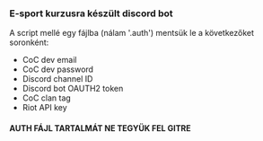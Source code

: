 ### E-sport kurzusra készült discord bot
A script mellé egy fájlba (nálam '.auth') mentsük le a következőket soronként:
* CoC dev email
* CoC dev password
* Discord channel ID
* Discord bot OAUTH2 token
* CoC clan tag
* Riot API key

#### AUTH FÁJL TARTALMÁT NE TEGYÜK FEL GITRE